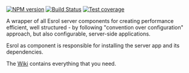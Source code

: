 [![NPM version][npm-image]][npm-url]
[![Build Status][travis-image]][travis-url]
[![Test coverage][coveralls-image]][coveralls-url]

A wrapper of all Esrol server components for creating performance efficient, well structured - by following "convention over configuration" approach, but also configurable, server-side applications.

Esrol as component is responsible for installing the server app and its dependencies.


The [Wiki](https://github.com/esrol/esrol-server-app/wiki) contains everything that you need.

[npm-image]: https://badge.fury.io/js/esrol.svg
[npm-url]: https://npmjs.org/package/esrol
[travis-image]: https://travis-ci.org/esrol/esrol.svg?branch=master
[travis-url]: https://travis-ci.org/esrol/esrol
[coveralls-image]: https://coveralls.io/repos/esrol/esrol/badge.svg
[coveralls-url]: https://coveralls.io/r/esrol/esrol